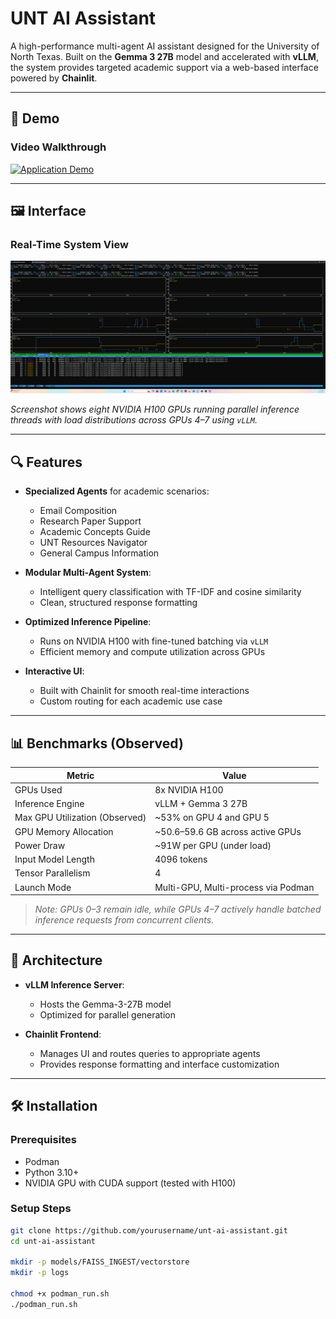 # UNT AI Assistant

A high-performance multi-agent AI assistant designed for the University of North Texas. Built on the **Gemma 3 27B** model and accelerated with **vLLM**, the system provides targeted academic support via a web-based interface powered by **Chainlit**.

---

## 🎥 Demo

### Video Walkthrough

[![Application Demo](https://img.youtube.com/vi/zfd0Z0ckva0/0.jpg)](https://youtu.be/zfd0Z0ckva0)

---

## 🖼 Interface

### Real-Time System View

![Application Screenshot](demo/image.png)

_Screenshot shows eight NVIDIA H100 GPUs running parallel inference threads with load distributions across GPUs 4–7 using `vLLM`._

---

## 🔍 Features

- **Specialized Agents** for academic scenarios:

  - Email Composition
  - Research Paper Support
  - Academic Concepts Guide
  - UNT Resources Navigator
  - General Campus Information

- **Modular Multi-Agent System**:

  - Intelligent query classification with TF-IDF and cosine similarity
  - Clean, structured response formatting

- **Optimized Inference Pipeline**:

  - Runs on NVIDIA H100 with fine-tuned batching via `vLLM`
  - Efficient memory and compute utilization across GPUs

- **Interactive UI**:
  - Built with Chainlit for smooth real-time interactions
  - Custom routing for each academic use case

---

## 📊 Benchmarks (Observed)

| Metric                         | Value                               |
| ------------------------------ | ----------------------------------- |
| GPUs Used                      | 8x NVIDIA H100                      |
| Inference Engine               | vLLM + Gemma 3 27B                  |
| Max GPU Utilization (Observed) | ~53% on GPU 4 and GPU 5             |
| GPU Memory Allocation          | ~50.6–59.6 GB across active GPUs    |
| Power Draw                     | ~91W per GPU (under load)           |
| Input Model Length             | 4096 tokens                         |
| Tensor Parallelism             | 4                                   |
| Launch Mode                    | Multi-GPU, Multi-process via Podman |

> _Note: GPUs 0–3 remain idle, while GPUs 4–7 actively handle batched inference requests from concurrent clients._

---

## 🧱 Architecture

- **vLLM Inference Server**:

  - Hosts the Gemma-3-27B model
  - Optimized for parallel generation

- **Chainlit Frontend**:
  - Manages UI and routes queries to appropriate agents
  - Provides response formatting and interface customization

---

## 🛠 Installation

### Prerequisites

- Podman
- Python 3.10+
- NVIDIA GPU with CUDA support (tested with H100)

### Setup Steps

```bash
git clone https://github.com/yourusername/unt-ai-assistant.git
cd unt-ai-assistant

mkdir -p models/FAISS_INGEST/vectorstore
mkdir -p logs

chmod +x podman_run.sh
./podman_run.sh
```
